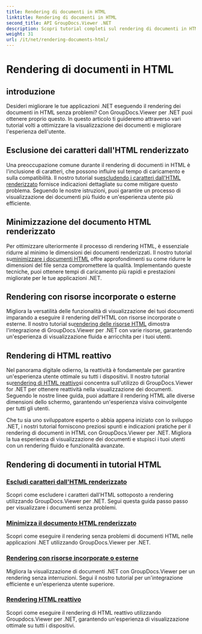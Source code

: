 ```yaml
---
title: Rendering di documenti in HTML
linktitle: Rendering di documenti in HTML
second_title: API GroupDocs.Viewer .NET
description: Scopri tutorial completi sul rendering di documenti in HTML utilizzando GroupDocs.Viewer per .NET. Apprendi le tecniche per la visualizzazione dei documenti e una migliore esperienza utente.
weight: 31
url: /it/net/rendering-documents-html/
---
```


# Rendering di documenti in HTML


## introduzione

Desideri migliorare le tue applicazioni .NET eseguendo il rendering dei documenti in HTML senza problemi? Con GroupDocs.Viewer per .NET puoi ottenere proprio questo. In questo articolo ti guideremo attraverso vari tutorial volti a ottimizzare la visualizzazione dei documenti e migliorare l'esperienza dell'utente.

## Esclusione dei caratteri dall'HTML renderizzato
 Una preoccupazione comune durante il rendering di documenti in HTML è l'inclusione di caratteri, che possono influire sul tempo di caricamento e sulla compatibilità. Il nostro tutorial su[escludendo i caratteri dall'HTML renderizzato](./exclude-fonts-html/) fornisce indicazioni dettagliate su come mitigare questo problema. Seguendo le nostre istruzioni, puoi garantire un processo di visualizzazione dei documenti più fluido e un'esperienza utente più efficiente. 

## Minimizzazione del documento HTML renderizzato
Per ottimizzare ulteriormente il processo di rendering HTML, è essenziale ridurre al minimo le dimensioni dei documenti renderizzati. Il nostro tutorial su[minimizzare i documenti HTML](./minify-html/) offre approfondimenti su come ridurre le dimensioni del file senza compromettere la qualità. Implementando queste tecniche, puoi ottenere tempi di caricamento più rapidi e prestazioni migliorate per le tue applicazioni .NET.

## Rendering con risorse incorporate o esterne
 Migliora la versatilità delle funzionalità di visualizzazione dei tuoi documenti imparando a eseguire il rendering dell'HTML con risorse incorporate o esterne. Il nostro tutorial su[rendering delle risorse HTML](./render-html-resources/) dimostra l'integrazione di GroupDocs.Viewer per .NET con varie risorse, garantendo un'esperienza di visualizzazione fluida e arricchita per i tuoi utenti.

## Rendering di HTML reattivo
 Nel panorama digitale odierno, la reattività è fondamentale per garantire un'esperienza utente ottimale su tutti i dispositivi. Il nostro tutorial su[rendering di HTML reattivo](./render-responsive-html/)si concentra sull'utilizzo di GroupDocs.Viewer for .NET per ottenere reattività nella visualizzazione dei documenti. Seguendo le nostre linee guida, puoi adattare il rendering HTML alle diverse dimensioni dello schermo, garantendo un'esperienza visiva coinvolgente per tutti gli utenti.

Che tu sia uno sviluppatore esperto o abbia appena iniziato con lo sviluppo .NET, i nostri tutorial forniscono preziosi spunti e indicazioni pratiche per il rendering di documenti in HTML con GroupDocs.Viewer per .NET. Migliora la tua esperienza di visualizzazione dei documenti e stupisci i tuoi utenti con un rendering fluido e funzionalità avanzate.

## Rendering di documenti in tutorial HTML
### [Escludi caratteri dall'HTML renderizzato](./exclude-fonts-html/)
Scopri come escludere i caratteri dall'HTML sottoposto a rendering utilizzando GroupDocs.Viewer per .NET. Segui questa guida passo passo per visualizzare i documenti senza problemi.
### [Minimizza il documento HTML renderizzato](./minify-html/)
Scopri come eseguire il rendering senza problemi di documenti HTML nelle applicazioni .NET utilizzando GroupDocs.Viewer per .NET.
### [Rendering con risorse incorporate o esterne](./render-html-resources/)
Migliora la visualizzazione di documenti .NET con GroupDocs.Viewer per un rendering senza interruzioni. Segui il nostro tutorial per un'integrazione efficiente e un'esperienza utente superiore.
### [Rendering HTML reattivo](./render-responsive-html/)
Scopri come eseguire il rendering di HTML reattivo utilizzando Groupdocs.Viewer per .NET, garantendo un'esperienza di visualizzazione ottimale su tutti i dispositivi.
